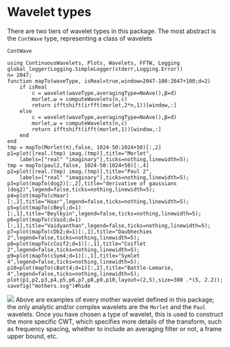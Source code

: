 # Wavelet types
There are two tiers of wavelet types in this package. The most abstract is the
`ContWave` type, representing a class of wavelets
```@docs
ContWave
```

```@setup basicEx
using ContinuousWavelets, Plots, Wavelets, FFTW, Logging
global_logger(Logging.SimpleLogger(stderr,Logging.Error))
n= 2047;
function mapTo(waveType, isReal=true,window=2047-100:2047+100;d=2)
	if isReal
		c = wavelet(waveType,averagingType=NoAve(),β=d)
		morlet,ω = computeWavelets(n,c)
		return ifftshift(irfft(morlet,2*n,1))[window,:]
	else
		c = wavelet(waveType,averagingType=NoAve(),β=d)
		morlet,ω = computeWavelets(n,c)
		return ifftshift(ifft(morlet,1))[window,:]
	end
end
tmp = mapTo(Morlet(π),false, 1024-50:1024+50)[:,2]
p1=plot([real.(tmp) imag.(tmp)],title="Morlet",
	labels=["real" "imaginary"],ticks=nothing,linewidth=5);
tmp = mapTo(paul2,false, 1024-50:1024+50)[:,4]
p2=plot([real.(tmp) imag.(tmp)],title="Paul 2",
	labels=["real" "imaginary"],ticks=nothing,linewidth=5);
p3=plot(mapTo(dog2)[:,2],title="derivative of gaussians (dog2)",legend=false,ticks=nothing,linewidth=5);
p4=plot(mapTo(cHaar)[:,2],title="Haar",legend=false,ticks=nothing,linewidth=5);
p5=plot(mapTo(cBeyl;d=1)[:,1],title="Beylkyin",legend=false,ticks=nothing,linewidth=5);
p6=plot(mapTo(cVaid;d=1)[:,1],title="Vaidyanthan",legend=false,ticks=nothing,linewidth=5);
p7=plot(mapTo(cDb2;d=1)[:,1],title="Daubhechies 2",legend=false,ticks=nothing,linewidth=5);
p8=plot(mapTo(cCoif2;d=1)[:,1],title="Coiflet 2",legend=false,ticks=nothing,linewidth=5);
p9=plot(mapTo(cSym4;d=1)[:,1],title="Symlet 4",legend=false,ticks=nothing,linewidth=5);
p10=plot(mapTo(cBatt4;d=1)[:,2],title="Battle-Lemarie, 4",legend=false,ticks=nothing,linewidth=5);
plot(p1,p2,p3,p4,p5,p6,p7,p8,p9,p10,layout=(2,5),size=300 .*(5, 2.2));
savefig("mothers.svg")#hide
```
![](mothers.svg)
Above are examples of every mother wavelet defined in this package; the only
analytic and/or complex wavelets are the `Morlet` and the `Paul` wavelets. Once
you have chosen a type of wavelet, this is used to construct the more specific
CWT, which specifies more details of the transform, such as frequency spacing,
whether to include an averaging filter or not, a frame upper bound, etc.
